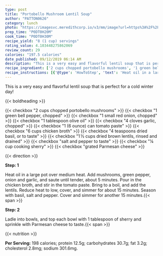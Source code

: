 ```yaml
---
type: post
title: "Portobello Mushroom Lentil Soup"
author: "PATTON0626"
category: lunch
photo: "https://imagesvc.meredithcorp.io/v3/mm/image?url=https%3A%2F%2Fimages.media-allrecipes.com%2Fuserphotos%2F788205.jpg"
prep_time: "P0DT0H20M"
cook_time: "P0DT0H30M"
recipe_yield: "8 (1 cup) servings"
rating_value: 4.103448275862069
review_count: 29
calories: "197.5 calories"
date_published: 09/12/2019 06:14 AM
description: "This is a very easy and flavorful lentil soup that is perfect for a cold winter day!"
recipe_ingredient: ['2 cups chopped portobello mushrooms', '1 green bell pepper, chopped', '1 small red onion, chopped', '1 tablespoon olive oil', '4 cloves garlic, chopped', '1 (6 ounce) can tomato paste', '6 cups chicken broth', '4 teaspoons dried basil, or to taste', '1\u2009½ cups dried brown lentils, rinsed and drained', 'salt and pepper to taste', '¼ cup cooking sherry', 'grated Parmesan cheese']
recipe_instructions: [{'@type': 'HowToStep', 'text': 'Heat oil in a large pot over medium heat. Add mushrooms, green pepper, onion and garlic, and saute until tender, about 5 minutes. Pour in the chicken broth, and stir in the tomato paste. Bring to a boil, and add the lentils. Reduce heat to low, cover, and simmer for about 15 minutes. Season with basil, salt and pepper. Cover and simmer for another 15 minutes.\n'}, {'@type': 'HowToStep', 'text': 'Ladle into bowls, and top each bowl with 1 tablespoon of sherry and sprinkle with Parmesan cheese to taste.\n'}]
---
```


This is a very easy and flavorful lentil soup that is perfect for a cold winter day! 

{{< boldheading >}}

{{< checkbox "2 cups chopped portobello mushrooms" >}}
{{< checkbox "1  green bell pepper, chopped" >}}
{{< checkbox "1 small red onion, chopped" >}}
{{< checkbox "1 tablespoon olive oil" >}}
{{< checkbox "4 cloves garlic, chopped" >}}
{{< checkbox "1 (6 ounce) can tomato paste" >}}
{{< checkbox "6 cups chicken broth" >}}
{{< checkbox "4 teaspoons dried basil, or to taste" >}}
{{< checkbox "1 ½ cups dried brown lentils, rinsed and drained" >}}
{{< checkbox "salt and pepper to taste" >}}
{{< checkbox "¼ cup cooking sherry" >}}
{{< checkbox "grated Parmesan cheese" >}}


{{< direction >}}

**Step: 1**

Heat oil in a large pot over medium heat. Add mushrooms, green pepper, onion and garlic, and saute until tender, about 5 minutes. Pour in the chicken broth, and stir in the tomato paste. Bring to a boil, and add the lentils. Reduce heat to low, cover, and simmer for about 15 minutes. Season with basil, salt and pepper. Cover and simmer for another 15 minutes.{{< span >}}

**Step: 2**

Ladle into bowls, and top each bowl with 1 tablespoon of sherry and sprinkle with Parmesan cheese to taste.{{< span >}}

{{< nutrition >}}

**Per Serving:** 198 calories; protein 12.5g; carbohydrates 30.7g; fat 3.2g; cholesterol 2.8mg; sodium 301.6mg.